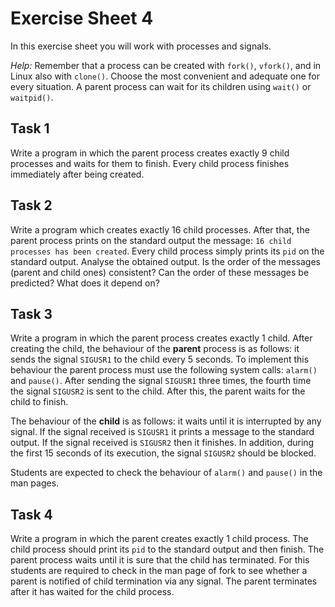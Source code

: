 # Exercise Sheet 4

In this exercise sheet you will work with processes and signals. 

*Help:* Remember that a process can be created with `fork()`, `vfork()`, and in Linux also with `clone()`. Choose the most convenient and adequate one for every situation. A parent process can wait for its children using `wait()` or `waitpid()`. 


## Task 1 

Write a program in which the parent process creates exactly 9 child processes and waits for them to finish. Every child process finishes immediately after being created. 


## Task 2

Write a program which creates exactly 16 child processes. After that, the parent process prints on the standard output the message: `16 child processes has been created`. 
Every child process simply prints its `pid` on the standard output. Analyse the obtained output. Is the order of the messages (parent and child ones) consistent? Can the order of these messages be predicted? What does it depend on?


## Task 3

Write a program in which the parent process creates exactly 1 child. After creating the child, the behaviour of the **parent** process is as follows: it sends the signal `SIGUSR1` to the child every 5 seconds. To implement this behaviour the parent process must use the following system calls: `alarm()` and `pause()`. After sending the signal `SIGUSR1` three times, the fourth time the signal `SIGUSR2` is sent to the child. After this, the parent waits for the child to finish. 

The behaviour of the **child** is as follows: it waits until it is interrupted by any signal. If the signal received is `SIGUSR1` it prints a message to the standard output. If the signal received is `SIGUSR2` then it finishes. In addition, during the first 15 seconds of its execution, the signal `SIGUSR2` should be blocked. 

Students are expected to check the behaviour of `alarm()` and `pause()` in the man pages.

## Task 4

Write a program in which the parent creates exactly 1 child process. The child process should print its `pid` to the standard output and then finish. The parent process waits until it is sure that the child has terminated. For this students are required to check in the man page of fork to see whether a parent is notified of child termination via any signal. The parent terminates after it has waited for the child process. 


